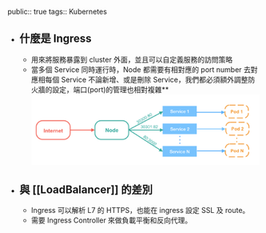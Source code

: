 public:: true
tags:: Kubernetes

- ## 什麼是 Ingress
	- 用來將服務暴露到 cluster 外面，並且可以自定義服務的訪問策略
	- 當多個 Service 同時運行時，Node 都需要有相對應的 port number 去對應相每個 Service
	  不論新增、或是刪除 Service，我們都必須額外調整防火牆的設定，端口(port)的管理也相對複雜**
	  ![image.png](../assets/image_1722609839251_0.png)
- ## 與 [[LoadBalancer]] 的差別
	- Ingress 可以解析 L7 的 HTTPS，也能在 ingress 設定 SSL 及 route。
	- 需要 Ingress Controller 來做負載平衡和反向代理。